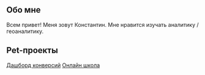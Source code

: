 ## Обо мне
Всем привет! Меня зовут Константин. Мне нравится изучать аналитику / геоаналитику.

## Pet-проекты
[Дашборд конверсий][1]
[Онлайн школа][2]

[1]: https://github.com/bryzgin/conversion-dashboard
[2]: https://github.com/bryzgin/online-school
